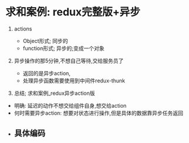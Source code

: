 # 求和案例: redux完整版+异步
1. actions 
    - Object形式; 同步的
    - function形式; 异步的;变成一个对象
2. 异步操作的那5分钟,不想自己等待,交给服务员了
    - 返回的是异步action,
    - 处理异步函数需要使用到中间件redux-thunk

3. 总结; 求和案例_redux异步action版
- 明确: 延迟的动作不想交给组件自身,想交给action
- 何时需要异步action: 想要对状态进行操作,但是具体的数据靠异步任务返回
- 具体编码
    - 



    









